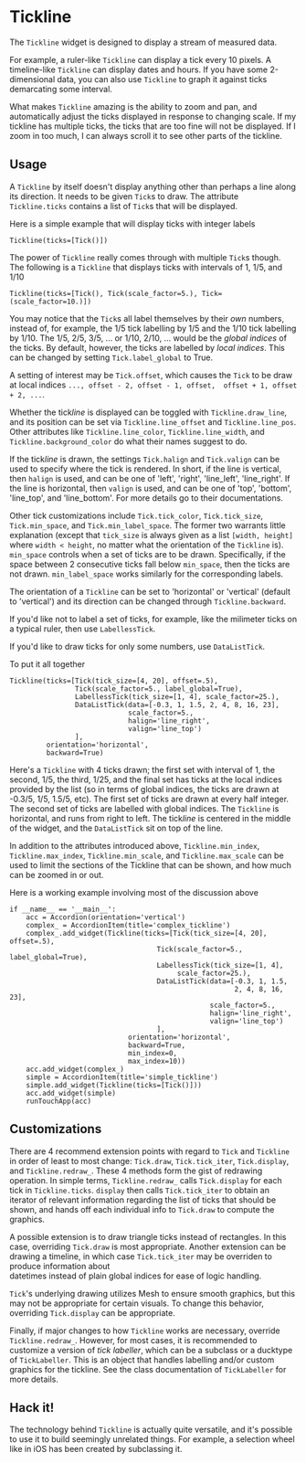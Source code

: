 Tickline
========

The `Tickline` widget is designed to display a stream of measured data.

For example, a ruler-like `Tickline` can 
display a tick every 10 pixels. A timeline-like `Tickline` can display
dates and hours. If you have some 2-dimensional data, you can also use 
`Tickline` to graph it against ticks demarcating some interval.

What makes `Tickline` amazing is the ability to zoom and pan, and 
automatically adjust the ticks displayed in response to changing scale. 
If my tickline has multiple ticks, the ticks that are too fine will not 
be displayed. If I zoom in too much, I can always scroll it to see other parts 
of the tickline.

Usage
-----

A `Tickline` by itself doesn't display anything other than perhaps
a line along its direction. It needs to be given `Tick`s to draw. The
attribute `Tickline.ticks` contains a list of `Tick`s that will
be displayed. 

Here is a simple example that will display ticks with integer labels

    Tickline(ticks=[Tick()])

The power of `Tickline` really comes through with multiple `Tick`s
though. The following is a `Tickline` that displays ticks with intervals
of 1, 1/5, and 1/10

    Tickline(ticks=[Tick(), Tick(scale_factor=5.), Tick=(scale_factor=10.)])
    
You may notice that the `Tick`s all label themselves by their *own* 
numbers, instead of, for example, the 1/5 tick labelling by 1/5 and the 1/10
tick labelling by 1/10. The 1/5, 2/5, 3/5, ... or 1/10, 2/10, ... would be
the *global indices* of the ticks. By default, however, the ticks are labelled
by *local indices*. This can be changed by setting `Tick.label_global` 
to True. 

A setting of interest may be `Tick.offset`, which causes the `Tick`
to be draw at local indices ``..., offset - 2, offset - 1, offset, 
offset + 1, offset + 2, ...``.

Whether the tick*line* is displayed can be toggled with 
`Tickline.draw_line`, and its position can be set via
`Tickline.line_offset` and `Tickline.line_pos`. Other attributes
like `Tickline.line_color`, `Tickline.line_width`, 
and `Tickline.background_color` do what their names suggest to do.

If the tick*line* is drawn, the settings `Tick.halign` and 
`Tick.valign` can be used to specify where the tick is rendered. In short,
if the line is vertical, then ``halign`` is used, and can be one of
'left', 'right', 'line_left', 'line_right'. If the line is horizontal, then
``valign`` is used, and can be one of 'top', 'bottom', 'line_top', 
and 'line_bottom'. For more details go to their documentations.

Other tick customizations include `Tick.tick_color`, 
`Tick.tick_size`, `Tick.min_space`, and `Tick.min_label_space`.
The former two warrants little explanation (except that ``tick_size`` is
always given as a list ``[width, height]`` where ``width < height``, no matter
what the orientation of the `Tickline` is). ``min_space`` controls
when a set of ticks are to be drawn. Specifically, if the space between 2 
consecutive ticks fall below ``min_space``, then the ticks are not drawn.
``min_label_space`` works similarly for the corresponding labels.

The orientation of a `Tickline` can be set to 'horizontal' or 'vertical'
(default to 'vertical') and its direction can be changed through 
`Tickline.backward`.

If you'd like not to label a set of ticks, for example, like the milimeter ticks
on a typical ruler, then use `LabellessTick`. 

If you'd like to draw ticks for only some numbers, use `DataListTick`.

To put it all together

    Tickline(ticks=[Tick(tick_size=[4, 20], offset=.5),
                    Tick(scale_factor=5., label_global=True),
                    LabellessTick(tick_size=[1, 4], scale_factor=25.),
                    DataListTick(data=[-0.3, 1, 1.5, 2, 4, 8, 16, 23],
                                 scale_factor=5.,
                                 halign='line_right',
                                 valign='line_top')
                    ],
             orientation='horizontal',
             backward=True)
            
Here's a `Tickline` with 4 ticks drawn; 
the first set with interval of 1, the second, 1/5, the third, 1/25, and
the final set has ticks at the local indices provided by the list (so in
terms of global indices, the ticks are drawn at -0.3/5, 1/5, 1.5/5, etc).
The first set of ticks are drawn at every half integer. The second set of
ticks are labelled with global indices. The `Tickline` is horizontal,
and runs from right to left. The tick*line* is centered in the middle of the
widget, and the `DataListTick` sit on top of the line.

In addition to the attributes introduced above, `Tickline.min_index`,
`Tickline.max_index`, `Tickline.min_scale`, and 
`Tickline.max_scale` can be used to limit the sections of the Tickline
that can be shown, and how much can be zoomed in or out.

Here is a working example involving most of the discussion above

	if __name__ == '__main__':
	    acc = Accordion(orientation='vertical')
	    complex_ = AccordionItem(title='complex_tickline')
	    complex_.add_widget(Tickline(ticks=[Tick(tick_size=[4, 20], offset=.5),
	                                    Tick(scale_factor=5., label_global=True),
	                                    LabellessTick(tick_size=[1, 4],
	                                         scale_factor=25.),
	                                    DataListTick(data=[-0.3, 1, 1.5,
	                                                       2, 4, 8, 16, 23],
	                                                 scale_factor=5.,
	                                                 halign='line_right',
	                                                 valign='line_top')
	                                    ],
	                             orientation='horizontal',
	                             backward=True,
	                             min_index=0,
	                             max_index=10))
	    acc.add_widget(complex_)
	    simple = AccordionItem(title='simple_tickline')
	    simple.add_widget(Tickline(ticks=[Tick()]))
	    acc.add_widget(simple)
	    runTouchApp(acc)

Customizations
--------------

There are 4 recommend extension points with regard to `Tick` and
`Tickline` in order of least to most change:
`Tick.draw`, `Tick.tick_iter`, `Tick.display`, and 
`Tickline.redraw_`. These 4 methods form the gist of redrawing operation.
In simple terms, `Tickline.redraw_` calls `Tick.display` for each
tick in `Tickline.ticks`. ``display`` then calls `Tick.tick_iter`
to obtain an iterator of relevant information regarding the list of ticks
that should be shown, and hands off each individual info to `Tick.draw`
to compute the graphics. 

A possible extension is to draw triangle ticks instead
of rectangles. In this case, overriding `Tick.draw` is most appropriate.
Another extension can be drawing a timeline, in which case 
`Tick.tick_iter` may be overriden to produce information about  
datetimes instead of plain global indices for ease of logic handling.

`Tick`'s underlying drawing utilizes Mesh to ensure smooth graphics,
but this may not be appropriate for certain visuals. To change this behavior,
overriding `Tick.display` can be appropriate. 

Finally, if major changes to how `Tickline` works are necessary,
override `Tickline.redraw_`. However, for most cases, it is recommended
to customize a version of *tick labeller*, which can be a subclass or
a ducktype of `TickLabeller`. This is an object that handles
labelling and/or custom graphics for the tickline. See the class documentation
of `TickLabeller` for more details.

Hack it!
--------

The technology behind `Tickline` is actually quite versatile, and
it's possible to use it to build seemingly unrelated things. For example,
a selection wheel like in iOS has been created by subclassing it.